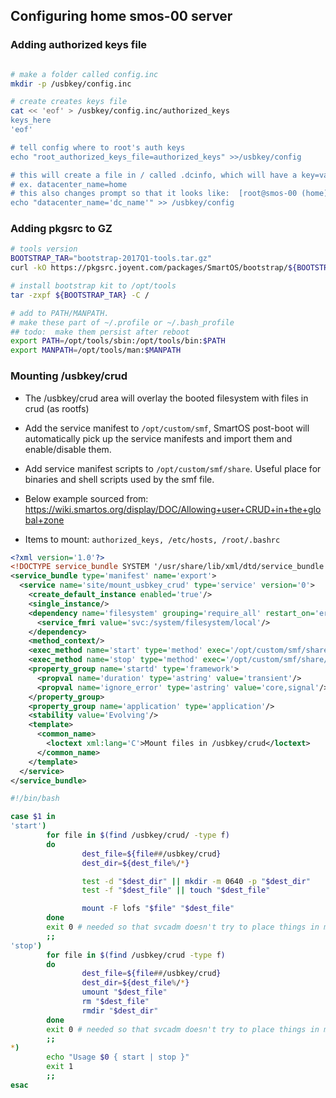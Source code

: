 ## Configuring home smos-00 server

### Adding authorized keys file

```bash

# make a folder called config.inc
mkdir -p /usbkey/config.inc

# create creates keys file
cat << 'eof' > /usbkey/config.inc/authorized_keys
keys_here
'eof'

# tell config where to root's auth keys
echo "root_authorized_keys_file=authorized_keys" >>/usbkey/config

# this will create a file in / called .dcinfo, which will have a key=val 
# ex. datacenter_name=home
# this also changes prompt so that it looks like:  [root@smos-00 (home) ~]
echo "datacenter_name='dc_name'" >> /usbkey/config
```

### Adding pkgsrc to GZ

```bash
# tools version
BOOTSTRAP_TAR="bootstrap-2017Q1-tools.tar.gz"
curl -kO https://pkgsrc.joyent.com/packages/SmartOS/bootstrap/${BOOTSTRAP_TAR}

# install bootstrap kit to /opt/tools
tar -zxpf ${BOOTSTRAP_TAR} -C /

# add to PATH/MANPATH.
# make these part of ~/.profile or ~/.bash_profile
## todo:  make them persist after reboot
export PATH=/opt/tools/sbin:/opt/tools/bin:$PATH
export MANPATH=/opt/tools/man:$MANPATH
```

### Mounting /usbkey/crud
- The /usbkey/crud area will overlay the booted filesystem with files in crud (as rootfs)
- Add the service manifest to `/opt/custom/smf`, SmartOS post-boot will automatically pick up the service manifests and import them and enable/disable them.
- Add service manifest scripts to `/opt/custom/smf/share`.  Useful place for binaries and shell scripts used by the smf file.
- Below example sourced from:  https://wiki.smartos.org/display/DOC/Allowing+user+CRUD+in+the+global+zone

- Items to mount: `authorized_keys, /etc/hosts, /root/.bashrc`
```xml
<?xml version='1.0'?>
<!DOCTYPE service_bundle SYSTEM '/usr/share/lib/xml/dtd/service_bundle.dtd.1'>
<service_bundle type='manifest' name='export'>
  <service name='site/mount_usbkey_crud' type='service' version='0'>
    <create_default_instance enabled='true'/>
    <single_instance/>
    <dependency name='filesystem' grouping='require_all' restart_on='error' type='service'>
      <service_fmri value='svc:/system/filesystem/local'/>
    </dependency>
    <method_context/>
    <exec_method name='start' type='method' exec='/opt/custom/smf/share/mount_usbkey_crud start' timeout_seconds='60'/>
    <exec_method name='stop' type='method' exec='/opt/custom/smf/share/mount_usbkey_crud stop' timeout_seconds='60'/>
    <property_group name='startd' type='framework'>
      <propval name='duration' type='astring' value='transient'/>
      <propval name='ignore_error' type='astring' value='core,signal'/>
    </property_group>
    <property_group name='application' type='application'/>
    <stability value='Evolving'/>
    <template>
      <common_name>
        <loctext xml:lang='C'>Mount files in /usbkey/crud</loctext>
      </common_name>
    </template>
  </service>
</service_bundle>

```

```bash
#!/bin/bash

case $1 in
'start')
        for file in $(find /usbkey/crud/ -type f)
        do
                dest_file=${file##/usbkey/crud}
                dest_dir=${dest_file%/*}

                test -d "$dest_dir" || mkdir -m 0640 -p "$dest_dir"
                test -f "$dest_file" || touch "$dest_file"

                mount -F lofs "$file" "$dest_file"
        done
        exit 0 # needed so that svcadm doesn't try to place things in maintenace mode because of errors in above
        ;;
'stop')
        for file in $(find /usbkey/crud -type f)
        do
                dest_file=${file##/usbkey/crud}
                dest_dir=${dest_file%/*}
                umount "$dest_file"
                rm "$dest_file"
                rmdir "$dest_dir"
        done
        exit 0 # needed so that svcadm doesn't try to place things in maintenace mode because of errors in above
        ;;
*)
        echo "Usage $0 { start | stop }"
        exit 1
        ;;
esac

```
